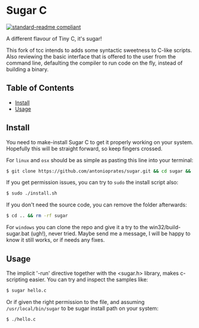 # Sugar C

[![standard-readme compliant](https://img.shields.io/badge/readme%20style-standard-brightgreen.svg?style=flat-square)](https://github.com/RichardLitt/standard-readme)

A different flavour of Tiny C, it's sugar!

This fork of tcc intends to adds some syntactic sweetness to C-like scripts. Also reviewing the basic interface that is offered to the user from the command line, defaulting the compiler to run code on the fly, instead of building a binary.

## Table of Contents

- [Install](#install)
- [Usage](#usage)

## Install

You need to make-install Sugar C to get it properly working on your system. Hopefully this will be straight forward, so keep fingers crossed.

For `linux` and `osx` should be as simple as pasting this line into your terminal:

```sh
$ git clone https://github.com/antonioprates/sugar.git && cd sugar && ./install.sh
```

If you get permission issues, you can try to `sudo` the install script also:

```sh
$ sudo ./install.sh
```

If you don't need the source code, you can remove the folder afterwards:

```sh
$ cd .. && rm -rf sugar
```

For `windows` you can clone the repo and give it a try to the win32/build-sugar.bat (ugh!), never tried. Maybe send me a message, I will be happy to know it still works, or if needs any fixes.

## Usage

The implicit '-run' directive together with the <sugar.h> library, makes c-scripting easier. You can try and inspect the samples like:

```sh
$ sugar hello.c
```

Or if given the right permission to the file, and assuming `/usr/local/bin/sugar` to be sugar install path on your system:

```sh
$ ./hello.c
```
